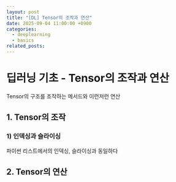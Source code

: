 ```yaml
---
layout: post
title: "[DL] Tensor의 조작과 연산"
date: 2025-09-04 11:00:00 +0900
categories:
  - deeplearning
  - basics
related_posts:
---
```


# 딥러닝 기초 - Tensor의 조작과 연산

Tensor의 구조를 조작하는 메서드와 이런저런 연산

## 1. Tensor의 조작

### 1) 인덱싱과 슬라이싱

파이썬 리스트에서의 인덱싱, 슬라이싱과 동일하다

## 2. Tensor의 연산
